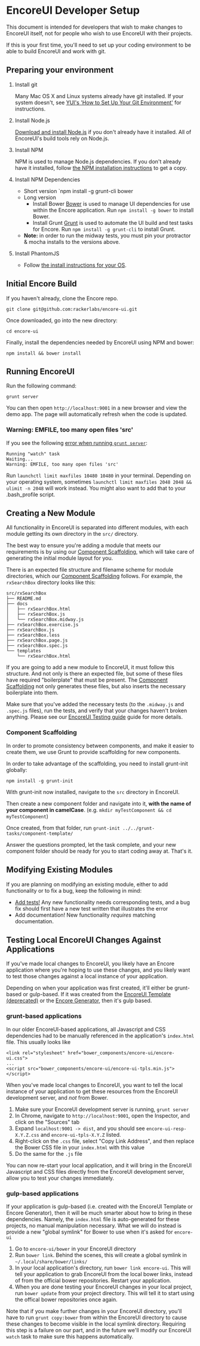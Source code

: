 # EncoreUI Developer Setup

This document is intended for developers that wish to make changes to EncoreUI itself, not for people who wish to use EncoreUI with their projects.

If this is your first time, you'll need to set up your coding environment to be able to build EncoreUI and work with git.

## Preparing your environment

1. Install git

    Many Mac OS X and Linux systems already have git installed. If your system doesn't, see [YUI's 'How to Set Up Your Git Environment'](http://yuilibrary.com/yui/docs/tutorials/git/) for instructions.

2. Install Node.js

    [Download and install Node.js](http://howtonode.org/how-to-install-nodejs) if you don't already have it installed. All of EncoreUI's build tools rely on Node.js.

3. Install NPM

    NPM is used to manage Node.js dependencies. If you don't already have it installed, follow [the NPM installation instructions](http://howtonode.org/introduction-to-npm) to get a copy.

4. Install NPM Dependencies
    * Short version
        `npm install -g grunt-cli bower
    * Long version
        * Install Bower
            [Bower](http://bower.io) is used to manage UI dependencies for use within the Encore application. Run `npm install -g bower` to install Bower.
        * Install Grunt
            [Grunt](http://gruntjs.com/) is used to automate the UI build and test tasks for Encore. Run `npm install -g grunt-cli` to install Grunt.
    * **Note:** in order to run the midway tests, you must pin your protractor & mocha installs to the versions above.

5. Install PhantomJS
    * Follow [the install instructions for your OS](http://phantomjs.org/download.html).

## Initial Encore Build

If you haven't already, clone the Encore repo.

`git clone git@github.com:rackerlabs/encore-ui.git`

Once downloaded, go into the new directory:

`cd encore-ui`

Finally, install the dependencies needed by EncoreUI using NPM and bower:

`npm install && bower install`

## Running EncoreUI

Run the following command:

`grunt server`

You can then open `http://localhost:9001` in a new browser and view the demo app. The page will automatically refresh when the code is updated.

### Warning: EMFILE, too many open files 'src'

If you see the following [error when running `grunt server`](https://github.com/gruntjs/grunt-contrib-copy/issues/21#issuecomment-46194402):

```
Running "watch" task
Waiting...
Warning: EMFILE, too many open files 'src'
```

Run `launchctl limit maxfiles 10480 10480` in your terminal. Depending on your operating system, sometimes `launchctl limit maxfiles 2048 2048 && ulimit -n 2048` will work instead. You might also want to add that to your .bash_profile script.


## Creating a New Module

All functionality in EncoreUI is separated into different modules, with each module getting its own directory in the `src/` directory.

The best way to ensure you're adding a module that meets our requirements is by using our [Component Scaffolding](#component-scaffolding), which will take care of generating the initial module layout for you.

There is an expected file structure and filename scheme for module directories, which our [Component Scaffolding](#component-scaffolding) follows. For example, the `rxSearchBox` directory looks like this:

```
src/rxSearchBox
├── README.md
├── docs
│   ├── rxSearchBox.html
│   ├── rxSearchBox.js
│   └── rxSearchBox.midway.js
├── rxSearchBox.exercise.js
├── rxSearchBox.js
├── rxSearchBox.less
├── rxSearchBox.page.js
├── rxSearchBox.spec.js
└── templates
    └── rxSearchBox.html
```

If you are going to add a new module to EncoreUI, it must follow this structure. And not only is there an expected file, but some of these files have required "boilerplate" that must be present. The [Component Scaffolding](#component-scaffolding) not only generates these files, but also inserts the necessary boilerplate into them.

Make sure that you've added the necessary tests (to the `.midway.js` and `.spec.js` files), run the tests, and verify that your changes haven't broken anything. Please see our [EncoreUI Testing guide](./testing.md) guide for more details.

### Component Scaffolding

In order to promote consistency between components, and make it easier to create them, we use Grunt to provide scaffolding for new components.

In order to take advantage of the scaffolding, you need to install grunt-init globally:

`npm install -g grunt-init`

With grunt-init now installed, navigate to the `src` directory in EncoreUI.

Then create a new component folder and navigate into it, **with the name of your component in camelCase**. (e.g. `mkdir myTestComponent && cd myTestComponent`)

Once created, from that folder, run `grunt-init ../../grunt-tasks/component-template/`

Answer the questions prompted, let the task complete, and your new component folder should be ready for you to start coding away at. That's it.


## Modifying Existing Modules

If you are planning on modifying an existing module, either to add functionality or to fix a bug, keep the following in mind:

 * [Add tests!](./testing.md) Any new functionality needs corresponding tests, and a bug fix should first have a new test written that illustrates the error
 * Add documentation! New functionality _requires_ matching documentation.

## Testing Local EncoreUI Changes Against Applications

If you've made local changes to EncoreUI, you likely have an Encore application where you're hoping to use these changes, and you likely want to test those changes against a local instance of your application.

Depending on when your application was first created, it'll either be grunt-based or gulp-based. If it was created from the [EncoreUI Template (deprecated)](https://github.com/rackerlabs/encore-ui-template) or the [Encore Generator](https://github.com/rackerlabs/generator-encore), then it's gulp based.

### grunt-based applications

In our older EncoreUI-based applications, all Javascript and CSS dependencies had to be manually referenced in the application's `index.html` file. This usually looks like

```
<link rel="stylesheet" href="bower_components/encore-ui/encore-ui.css">
...
<script src="bower_components/encore-ui/encore-ui-tpls.min.js"></script>
```

When you've made local changes to EncoreUI, you want to tell the local instance of your application to get these resources from the EncoreUI development server, and _not_ from Bower.

 1. Make sure your EncoreUI development server is running, `grunt server`
 2. In Chrome, navigate to `http://localhost:9001`, open the Inspector, and click on the "Sources" tab
 3. Expand `localhost:9001 -> dist`, and you should see `encore-ui-resp-X.Y.Z.css` and `encore-ui-tpls-X.Y.Z` listed.
 4. Right-click on the `.css` file, select "Copy Link Address", and then replace the Bower CSS file in your `index.html` with this value
 5. Do the same for the `.js` file

You can now re-start your local application, and it will bring in the EncoreUI Javascript and CSS files directly from the EncoreUI development server, allow you to test your changes immediately.

### gulp-based applications

If your application is gulp-based (i.e. created with the EncoreUI Template or Encore Generator), then it will be much smarter about how to bring in these dependencies. Namely, the `index.html` file is auto-generated for these projects, no manual manipulation necessary. What we will do instead is provide a new "global symlink" for Bower to use when it's asked for `encore-ui`

 1. Go to `encore-ui/bower` in your EncoreUI directory
 2. Run `bower link`. Behind the scenes, this will create a global symlink in `~/.local/share/bower/links/`
 3. In your local application's directory, run `bower link encore-ui`. This will tell your application to grab EncoreUI from the local bower links, instead of from the official bower repositories. Restart your application.
 4. When you are done testing your EncoreUI changes in your local project, run `bower update` from your project directory. This will tell it to start using the offical bower repositories once again.

Note that if you make further changes in your EncoreUI directory, you'll have to run `grunt copy:bower` from within the EncoreUI directory to cause these changes to become visible in the local symlink directory. Requiring this step is a failure on our part, and in the future we'll modify our EncoreUI `watch` task to make sure this happens automatically.

